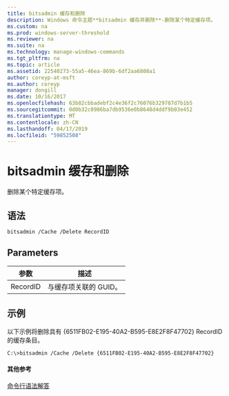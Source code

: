 ```yaml
---
title: bitsadmin 缓存和删除
description: Windows 命令主题**bitsadmin 缓存并删除**-删除某个特定缓存项。
ms.custom: na
ms.prod: windows-server-threshold
ms.reviewer: na
ms.suite: na
ms.technology: manage-windows-commands
ms.tgt_pltfrm: na
ms.topic: article
ms.assetid: 22540273-55a5-46ea-869b-6df2aa6808a1
author: coreyp-at-msft
ms.author: coreyp
manager: dongill
ms.date: 10/16/2017
ms.openlocfilehash: 63b82cbbadebf2c4e36f2c76076b329787d7b1b5
ms.sourcegitcommit: 0d0b32c8986ba7db9536e0b8648d4ddf9b03e452
ms.translationtype: MT
ms.contentlocale: zh-CN
ms.lasthandoff: 04/17/2019
ms.locfileid: "59852508"
---
```

# <a name="bitsadmin-cache-and-delete"></a>bitsadmin 缓存和删除



删除某个特定缓存项。

## <a name="syntax"></a>语法

```
bitsadmin /Cache /Delete RecordID 
```

## <a name="parameters"></a>Parameters

|参数|描述|
|---------|-----------|
|RecordID|与缓存项关联的 GUID。|

## <a name="BKMK_examples"></a>示例

以下示例将删除具有 {6511FB02-E195-40A2-B595-E8E2F8F47702} RecordID 的缓存条目。
```
C:\>bitsadmin /Cache /Delete {6511FB02-E195-40A2-B595-E8E2F8F47702} 
```

#### <a name="additional-references"></a>其他参考

[命令行语法解答](command-line-syntax-key.md)
